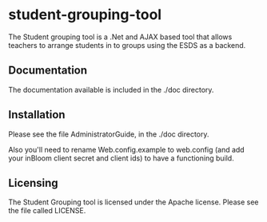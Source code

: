 student-grouping-tool
=========================

The Student grouping tool is a .Net and AJAX based tool that allows teachers to arrange students in to groups using the ESDS as a backend.


Documentation
-------------

The documentation available is included in the ./doc directory.

Installation
------------

Please see the file AdministratorGuide, in the ./doc directory.

Also you'll need to rename Web.config.example to web.config (and add your inBloom client secret and client ids) to have a functioning build.

Licensing
---------

The Student Grouping tool is licensed under the Apache license. Please see the file called LICENSE.
